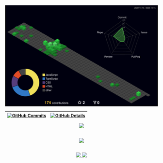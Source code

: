   ![Status](./profile-3d-contrib/profile-night-green.svg)
  

  
 | [![GitHub Commits](http://github-profile-summary-cards.vercel.app/api/cards/productive-time?username=ogabrielfef&theme=dracula&utcOffset=-3)](https://github.com/vn7n24fzkq/github-profile-summary-cards) | [![GitHub Details](http://github-profile-summary-cards.vercel.app/api/cards/profile-details?username=ogabrielfef&theme=dracula)](https://github.com/vn7n24fzkq/github-profile-summary-cards) |  
 | ----------- | ----------- |



 <div align="center">
  <a href="https://skillicons.dev"   >
    <img src="https://skillicons.dev/icons?i=git,javascript,typescript,css,html,react,next,tailwind,nodejs,express,docker,figma,github,jest,styledcomponents" />
  </a>
</div>

##

   <div align="center" >
     <img src="https://github-profile-trophy.vercel.app/?username=ogabrielfef&row=1&column=6&theme=dracula&margin-w=15&margin-h=15"/>
  </div>

##

<div align="center">
  <a href="https://www.linkedin.com/in/gabrielferreiraf/"  target="_blank" >
    <img src="https://skillicons.dev/icons?i=linkedin" />
  </a>
  <a href="https://www.instagram.com/ogabrielfef/"  target="_blank" >
    <img src="https://skillicons.dev/icons?i=instagram" />
  </a>
</div>
